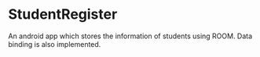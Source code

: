 # StudentRegister
An android app which stores the information of students using ROOM.
Data binding is also implemented.
